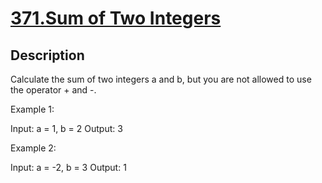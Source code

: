 # [371.Sum of Two Integers](https://leetcode.com/problems/sum-of-two-integers/)
        
## Description
        
Calculate the sum of two integers a and b, but you are not allowed to use the operator + and -.


Example 1:


Input: a = 1, b = 2
Output: 3



Example 2:


Input: a = -2, b = 3
Output: 1



